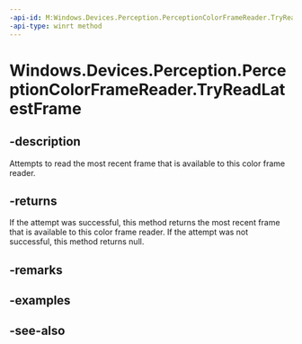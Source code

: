 ----api-id: M:Windows.Devices.Perception.PerceptionColorFrameReader.TryReadLatestFrame
-api-type: winrt method
---<!-- Method syntaxpublic Windows.Devices.Perception.PerceptionColorFrame TryReadLatestFrame()--># Windows.Devices.Perception.PerceptionColorFrameReader.TryReadLatestFrame## -descriptionAttempts to read the most recent frame that is available to this color frame reader.## -returnsIf the attempt was successful, this method returns the most recent frame that is available to this color frame reader. If the attempt was not successful, this method returns null.## -remarks## -examples## -see-also